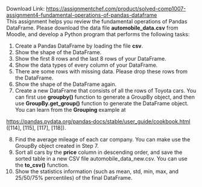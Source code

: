 Download Link: https://assignmentchef.com/product/solved-comp1007-assignment4-fundamental-operations-of-pandas-dataframe
<br>
This assignment helps you review the fundamental operations of Pandas DataFrame. Please download the data file <strong>automobile_data.csv</strong> from Moodle, and develop a Python program that performs the following tasks:

<ol>

 <li>Create a Pandas DataFrame by loading the file <strong>csv</strong>.</li>

 <li>Show the shape of the DataFrame.</li>

 <li>Show the first 8 rows and the last 8 rows of your DataFrame.</li>

 <li>Show the data types of every column of your DataFrame.</li>

 <li>There are some rows with missing data. Please drop these rows from the DataFrame.</li>

 <li>Show the shape of the DataFrame again.</li>

 <li>Create a new DataFrame that consists of all the rows of Toyota cars. You can first use <strong>groupby()</strong> function to generate a GroupBy object, and then use <strong>GroupBy.get_group()</strong> function to generate the DataFrame object. You can learn from the <strong>Grouping </strong>example at</li>

</ol>

<u>https://pandas.pydata.org/pandas‐docs/stable/user_guide/cookbook.html</u> ([114], [115], [117], [118]).

<ol start="8">

 <li>Find the average mileage of each car company. You can make use the GroupBy object created in Step 7.</li>

 <li>Sort all cars by the <strong>price</strong> column in descending order, and save the sorted table in a new CSV file automobile_data_new.csv. You can use the <strong>to_csv()</strong> function.</li>

 <li>Show the statistics information (such as mean, std, min, max, and 25/50/75% percentiles) of the final DataFrame.</li>

</ol>